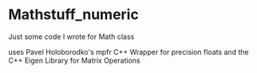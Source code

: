 # Mathstuff_numeric
Just some code I wrote for Math class

uses Pavel Holoborodko's mpfr C++ Wrapper for precision floats and the C++ Eigen Library for Matrix Operations